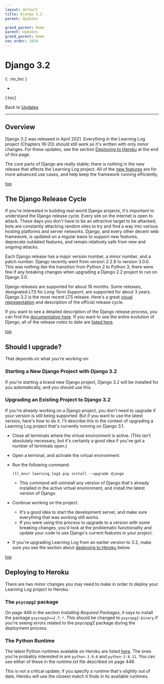 ```yaml
---
layout: default
title: Django 3.2
parent: Updates

grand_parent: Home
parent: Updates
grand_parent: Home
nav_order: 1010
---
```


# Django 3.2
{: .no_toc }

* 
{:toc}

Back to [Updates](../updates/)

---

## Overview

Django 3.2 was released in April 2021. Everything in the Learning Log project (Chapters 18-20) should still work as it's written with only minor changes. For these updates, see the section [Deploying to Heroku](#deploying-to-heroku) at the end of this page.

The core parts of Django are really stable; there is nothing in the new release that affects the Learning Log project. All of the [new features](https://docs.djangoproject.com/en/3.2/releases/3.2/) are for more advanced use cases, and help keep the framework running efficiently.

[top](#top)

## The Django Release Cycle

If you're interested in building real-world Django projects, it's important to understand the Django release cycle. Every site on the internet is open to attack. These days you don't have to be an attractive target to be attacked; bots are constantly attacking random sites to try and find a way into various hosting platforms and server networks. Django, and every other decent web framework, is updated on a regular basis to support new features, deprecate outdated features, and remain relatively safe from new and ongoing attacks.

Each Django release has a major version number, a minor number, and a patch number. Django recently went from version 2.2.8 to version 3.0.0. This was nothing like the transition from Python 2 to Python 3; there were few if any breaking changes when upgrading a Django 2.2 project to run on Django 3.0.

Django releases are supported for about 16 months. Some releases, designated *LTS* for *Long Term Support*, are supported for about 3 years. Django 3.2 is the most recent LTS release. Here's a great [visual representation](https://www.djangoproject.com/download/) and description of the official release cycle.

If you want to see a detailed description of the Django release process, you can find the [documentation here](https://docs.djangoproject.com/en/3.2/internals/release-process/). If you want to see the entire evolution of Django, all of the release notes to date are [listed here](https://docs.djangoproject.com/en/dev/releases/).

[top](#top)

## Should I upgrade?

That depends on what you're working on:

### Starting a New Django Project with Django 3.2

If you're starting a brand new Django project, Django 3.2 will be installed for you automatically, and you should use this.

### Upgrading an Existing Project to Django 3.2

If you're already working on a Django project, you don't need to upgrade if your version is still being supported. But if you want to use the latest version, here's how to do it. I'll describe this in the context of upgrading a Learning Log project that's currently running on Django 3.1.

- Close all terminals where the virtual environment is active. (This isn't absolutely necessary, but it's certainly a good idea if you've got a number of terminals open.)
- Open a terminal, and activate the virtual environment.
- Run the following command:

    `(ll_env) learning_log$ pip install --upgrade django`

  - This command will uninstall any version of Django that's already installed in the active virtual environment, and install the latest version of Django.
- Continue working on the project.
  - It's a good idea to start the development server, and make sure everything that was working still works.
  - If you were using this process to upgrade to a version with some breaking changes, you'd look at the problematic functionality and update your code to use Django's current features in your project.
- If you're upgrading Learning Log from an earlier version to 3.2, make sure you see the section about [deploying to Heroku](#deploying-to-heroku) below.

[top](#top)

## Deploying to Heroku

There are two minor changes you may need to make in order to deploy your Learning Log project to Heroku.

### The `psycopg2` package

On page 448 in the section *Installing Required Packages*, it says to install the package `psycopg2==2.7.*`. This should be changed to `psycopg2-binary` if you're seeing errors related to the psycopg2 package during the deployment process.

### The Python Runtime

The latest Python runtimes available on Heroku are listed [here](https://devcenter.heroku.com/articles/python-support). The ones you're probably interested in are `python-3.9.6` and `python-3.8.11`. You can use either of these in the *runtime.txt* file described on page 449.

This is not a critical update; if you specify a runtime that's slightly out of date, Heroku will use the closest match it finds in its available runtimes.

